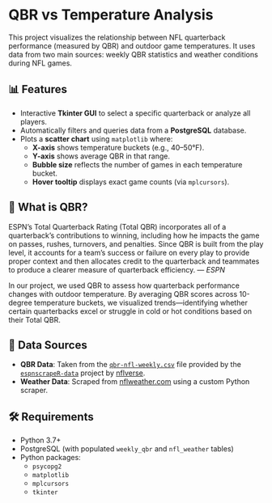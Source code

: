 # QBR vs Temperature Analysis

This project visualizes the relationship between NFL quarterback performance (measured by QBR) and outdoor game temperatures. 
It uses data from two main sources: weekly QBR statistics and weather conditions during NFL games.

## 📊 Features

- Interactive **Tkinter GUI** to select a specific quarterback or analyze all players.
- Automatically filters and queries data from a **PostgreSQL** database.
- Plots a **scatter chart** using `matplotlib` where:
  - **X-axis** shows temperature buckets (e.g., 40–50°F).
  - **Y-axis** shows average QBR in that range.
  - **Bubble size** reflects the number of games in each temperature bucket.
  - **Hover tooltip** displays exact game counts (via `mplcursors`).

## 🏈 What is QBR?

ESPN’s Total Quarterback Rating (Total QBR) incorporates all of a quarterback’s contributions to winning, including how he impacts the game on passes, rushes, turnovers, and penalties. Since QBR is built from the play level, it accounts for a team’s success or failure on every play to provide proper context and then allocates credit to the quarterback and teammates to produce a clearer measure of quarterback efficiency. — *ESPN*

In our project, we used QBR to assess how quarterback performance changes with outdoor temperature. By averaging QBR scores across 10-degree temperature buckets, we visualized trends—identifying whether certain quarterbacks excel or struggle in cold or hot conditions based on their Total QBR.

## 🏈 Data Sources

- **QBR Data**: Taken from the [`qbr-nfl-weekly.csv`](https://github.com/nflverse/espnscrapeR-data/blob/master/data/qbr-nfl-weekly.csv) file provided by the [`espnscrapeR-data`](https://github.com/nflverse/espnscrapeR-data/tree/master/data) project by [nflverse](https://github.com/nflverse).
- **Weather Data**: Scraped from [nflweather.com](http://www.nflweather.com) using a custom Python scraper.

## 🛠️ Requirements

- Python 3.7+
- PostgreSQL (with populated `weekly_qbr` and `nfl_weather` tables)
- Python packages:
  - `psycopg2`
  - `matplotlib`
  - `mplcursors`
  - `tkinter`
